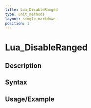```yaml
---
title: Lua_DisableRanged
type: unit_methods
layout: single_markdown
position: 1
---
```


# Lua_DisableRanged

## Description

## Syntax

## Usage/Example


